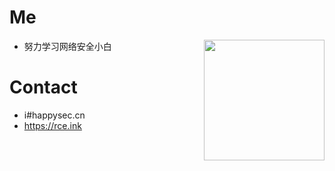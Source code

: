 # Me

<img align="right" wight=193 height=193 src="https://avatars.githubusercontent.com/u/42985524?v=4" />


 - 努力学习网络安全小白

# Contact 

 - i#happysec.cn
 - https://rce.ink
